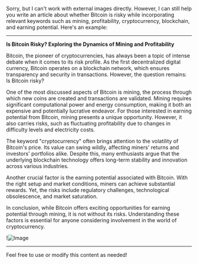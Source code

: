 Sorry, but I can't work with external images directly. However, I can still help you write an article about whether Bitcoin is risky while incorporating relevant keywords such as mining, profitability, cryptocurrency, blockchain, and earning potential. Here's an example:

---

**Is Bitcoin Risky? Exploring the Dynamics of Mining and Profitability**

Bitcoin, the pioneer of cryptocurrencies, has always been a topic of intense debate when it comes to its risk profile. As the first decentralized digital currency, Bitcoin operates on a blockchain network, which ensures transparency and security in transactions. However, the question remains: Is Bitcoin risky?

One of the most discussed aspects of Bitcoin is mining, the process through which new coins are created and transactions are validated. Mining requires significant computational power and energy consumption, making it both an expensive and potentially lucrative endeavor. For those interested in earning potential from Bitcoin, mining presents a unique opportunity. However, it also carries risks, such as fluctuating profitability due to changes in difficulty levels and electricity costs.

The keyword "cryptocurrency" often brings attention to the volatility of Bitcoin's price. Its value can swing wildly, affecting miners' returns and investors' portfolios alike. Despite this, many enthusiasts argue that the underlying blockchain technology offers long-term stability and innovation across various industries.

Another crucial factor is the earning potential associated with Bitcoin. With the right setup and market conditions, miners can achieve substantial rewards. Yet, the risks include regulatory challenges, technological obsolescence, and market saturation.

In conclusion, while Bitcoin offers exciting opportunities for earning potential through mining, it is not without its risks. Understanding these factors is essential for anyone considering involvement in the world of cryptocurrency.

!![Image](https://github.com/user-attachments/assets/590b50a7-4459-4e76-8a31-559aed223621)

--- 

Feel free to use or modify this content as needed!